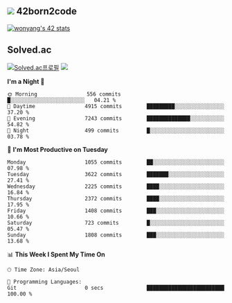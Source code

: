 
## <img src="https://img.shields.io/badge/-000000?style=flat&logo=42&logoColor=white"> 42born2code
<!--[![wonyang's 42 stats](https://badge42.vercel.app/api/v2/cl5nhe5b6007809kydha7ht42/stats?cursusId=21&coalitionId=88)](https://profile.intra.42.fr/users/wonyang)-->

[![wonyang's 42 stats](https://badge.mediaplus.ma/starryblue/wonyang?1337Badge=off&UM6P=off)](https://github.com/oakoudad/badge42)

## Solved.ac
[![Solved.ac프로필](http://mazassumnida.wtf/api/v2/generate_badge?boj=bennyws)](https://solved.ac/bennyws)
<a href="https://solved.ac/bennyws"><img src="http://mazandi.herokuapp.com/api?handle=bennyws&theme=cold"/></a>

<!--START_SECTION:waka-->
**I'm a Night 🦉** 

```text
🌞 Morning                556 commits         █░░░░░░░░░░░░░░░░░░░░░░░░   04.21 % 
🌆 Daytime                4915 commits        █████████░░░░░░░░░░░░░░░░   37.20 % 
🌃 Evening                7243 commits        ██████████████░░░░░░░░░░░   54.82 % 
🌙 Night                  499 commits         █░░░░░░░░░░░░░░░░░░░░░░░░   03.78 % 
```
📅 **I'm Most Productive on Tuesday** 

```text
Monday                   1055 commits        ██░░░░░░░░░░░░░░░░░░░░░░░   07.98 % 
Tuesday                  3622 commits        ███████░░░░░░░░░░░░░░░░░░   27.41 % 
Wednesday                2225 commits        ████░░░░░░░░░░░░░░░░░░░░░   16.84 % 
Thursday                 2372 commits        ████░░░░░░░░░░░░░░░░░░░░░   17.95 % 
Friday                   1408 commits        ███░░░░░░░░░░░░░░░░░░░░░░   10.66 % 
Saturday                 723 commits         █░░░░░░░░░░░░░░░░░░░░░░░░   05.47 % 
Sunday                   1808 commits        ███░░░░░░░░░░░░░░░░░░░░░░   13.68 % 
```


📊 **This Week I Spent My Time On** 

```text
🕑︎ Time Zone: Asia/Seoul

💬 Programming Languages: 
Git                      0 secs              █████████████████████████   100.00 % 
```


<!--END_SECTION:waka-->
